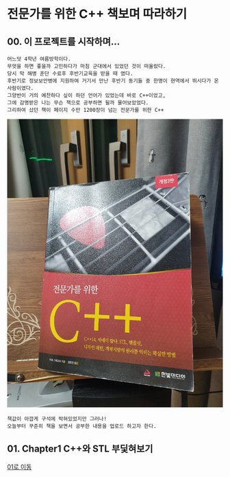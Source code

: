 # 전문가를 위한 C++ 책보며 따라하기

## 00. 이 프로젝트를 시작하며...

    어느덧 4학년 여름방학이다.
    무엇을 하면 좋을까 고민하다가 마침 군대에서 있었던 것이 떠올랐다.
    당시 막 해병 훈단 수료후 후반기교육을 받을 때 였다.
    후반기로 정보보안병에 지원하여 거기서 만난 후반기 동기들 중 한명이 현역에서 뛰시다가 온 사람이였다.
    그양반이 거의 예찬하다 싶이 하던 언어가 있었는데 바로 C++이었고, 
    그에 감명받은 나는 무슨 책으로 공부하면 될까 물어보았었다.
    그리하여 샀던 책이 페이지 수만 1200장이 넘는 전문가를 위한 C++
<img src="./img/전문가를위한C++책.jpg">
    
    책값이 아깝게 구석에 박혀있었지만 그러나!
    오늘부터 꾸준히 책을 보면서 공부한 내용을 업로드 하고자 한다.

## 01. Chapter1 C++와 STL 부딫혀보기
[01로 이동](./Chapter01/01HelloCpp)

